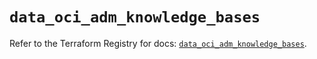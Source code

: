 # `data_oci_adm_knowledge_bases`

Refer to the Terraform Registry for docs: [`data_oci_adm_knowledge_bases`](https://registry.terraform.io/providers/oracle/oci/6.18.0/docs/data-sources/adm_knowledge_bases).
